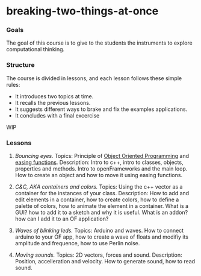 # breaking-two-things-at-once

### Goals
The goal of this course is to give to the students the instruments to explore computational thinking.

### Structure
The course is divided in lessons, and each lesson follows these simple rules:

- It introduces two topics at time.
- It recalls the previous lessons.
- It suggests different ways to brake and fix the examples applications.
- It concludes with a final excercise

WIP


### Lessons

1) *Bouncing eyes.*
Topics: Principle of [Object Oriented Programming](https://en.wikipedia.org/wiki/Object-oriented_programming) and [easing functions](http://easings.net/).
Description: Intro to c++, intro to classes, objects, properties and methods. Intro to openFrameworks and the main loop. How to create an object and how to move it using easing functions.

2) *C&C, AKA containers and colors.*
Topics: Using the c++ vector as a container for the instances of your class.
Description: How to add and edit elements in a container, how to create colors, how to define a palette of colors, how to animate the element in a container. What is a GUI? how to add it to a sketch and why it is useful. What is an addon? how can I add it to an OF application?

3) *Waves of blinking leds.*
Topics: Arduino and waves. How to connect arduino to your OF app, how to create a wave of floats and modifiy its amplitude and frequence, how to use Perlin noise.

4) *Moving sounds.*
Topics: 2D vectors, forces and sound.
Description: Position, accelleration and velocity. How to generate sound, how to read sound.
